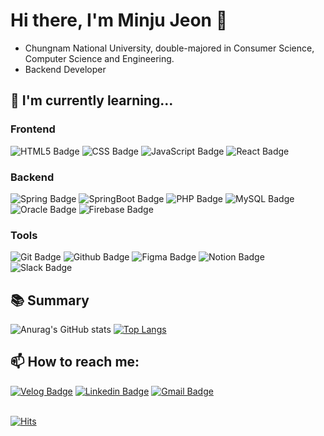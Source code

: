 # Hi there, I'm Minju Jeon 👋

- Chungnam National University, double-majored in Consumer Science, Computer Science and Engineering.
- Backend Developer

## 🌱 I'm currently learning...

### Frontend
![HTML5 Badge](https://img.shields.io/badge/-HTML5-E34F26?style=flat-square&logo=html5&logoColor=white) ![CSS Badge](https://img.shields.io/badge/-CSS-1572B6?style=flat-square&logo=css3&logoColor=white) ![JavaScript Badge](https://img.shields.io/badge/-JavaScript-F7DF1E?style=flat-square&logo=html5&logoColor=white) ![React Badge](https://img.shields.io/badge/-React-61DAFB?style=flat-square&logo=react&logoColor=white)

### Backend
![Spring Badge](https://img.shields.io/badge/-Spring-6DB33F?style=flat-square&logo=spring&logoColor=white) ![SpringBoot Badge](https://img.shields.io/badge/-SpringBoot-6DB33F?style=flat-square&logo=springboot&logoColor=white) ![PHP Badge](https://img.shields.io/badge/-PHP-777BB4?style=flat-square&logo=php&logoColor=white) ![MySQL Badge](https://img.shields.io/badge/-MySQL-4479A1?style=flat-square&logo=mysql&logoColor=white) ![Oracle Badge](https://img.shields.io/badge/-Oracle-F80000?style=flat-square&logo=oracle&logoColor=white) ![Firebase Badge](https://img.shields.io/badge/-Firebase-FFCA28?style=flat-square&logo=firebase&logoColor=white)

### Tools
![Git Badge](https://img.shields.io/badge/-Git-F05032?style=flat-square&logo=git&logoColor=white) ![Github Badge](https://img.shields.io/badge/-Github-181717?style=flat-square&logo=github&logoColor=white) ![Figma Badge](https://img.shields.io/badge/-Figma-F24E1E?style=flat-square&logo=figma&logoColor=white) ![Notion Badge](https://img.shields.io/badge/-Notion-000000?style=flat-square&logo=notion&logoColor=white) ![Slack Badge](https://img.shields.io/badge/-Slack-4A154B?style=flat-square&logo=slack&logoColor=white)

## 📚 Summary
![Anurag's GitHub stats](https://github-readme-stats.vercel.app/api?username=myminju&show_icons=true&theme=github_dark)
[![Top Langs](https://github-readme-stats.vercel.app/api/top-langs/?username=myminju&layout=compact)](https://github.com/myminju/github-readme-stats)

## 📫 How to reach me:
[![Velog Badge](https://img.shields.io/badge/-Velog-20C997?style=flat-square&logo=velog&logoColor=white&link=https://velog.io/@myzzu)](https://velog.io/@myzzu)
[![Linkedin Badge](https://img.shields.io/badge/-LinkedIn-blue?style=flat-square&logo=Linkedin&logoColor=white)](https://www.linkedin.com/)
[![Gmail Badge](https://img.shields.io/badge/-Gmail-d14836?style=flat-square&logo=Gmail&logoColor=white&link=mjeon7890@gmail.com)](mailto:mjeon7890@gmail.com)
<br>
<br>

[![Hits](https://hits.seeyoufarm.com/api/count/incr/badge.svg?url=https%3A%2F%2Fgithub.com%2Fmyminju%2Fhit-counter&count_bg=%2379C83D&title_bg=%23555555&icon=github.svg&icon_color=%23E7E7E7&title=hits&edge_flat=false)](https://hits.seeyoufarm.com)

<!--
**myminju/myminju** is a ✨ _special_ ✨ repository because its `README.md` (this file) appears on your GitHub profile.

Here are some ideas to get you started:

- 🔭 I’m currently working on ...
- 🌱 I’m currently learning ...
- 👯 I’m looking to collaborate on ...
- 🤔 I’m looking for help with ...
- 💬 Ask me about ...
- 📫 How to reach me: ...
- 😄 Pronouns: ...
- ⚡ Fun fact: ...
-->
